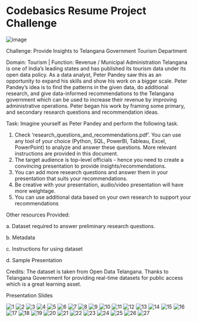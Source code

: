 # Codebasics Resume Project Challenge

![image](https://user-images.githubusercontent.com/95215581/236555992-a11ad5f3-15a8-4f57-b5f1-0fa520995ddf.png)



Challenge:
Provide Insights to Telangana Government Tourism Department




Domain:  Tourism | Function: Revenue / Municipal Administration
Telangana is one of India’s leading states and has published its tourism data under its open data policy.
As a data analyst, Peter Pandey saw this as an opportunity to expand his skills and show his work on a bigger scale. Peter Pandey’s idea is to find the patterns in the given data, do additional research, and give data-informed recommendations to the Telangana government which can be used to increase their revenue by improving administrative operations.
Peter began his work by framing some primary, and secondary research questions and recommendation ideas.



Task:
Imagine yourself as Peter Pandey and perform the following task.
1.    Check ‘research_questions_and_recommendations.pdf’. You can use any tool of your choice (Python, SQL, PowerBI, Tableau, Excel, PowerPoint) to analyze and answer these questions. More relevant instructions are provided in this document.
2.    The target audience is top-level officials - hence you need to create a convincing presentation to provide insights/recommendations.
3.    You can add more research questions and answer them in your presentation that suits your recommendations.
4.    Be creative with your presentation, audio/video presentation will have more weightage.
5.    You can use additional data based on your own research to support your recommendations



Other resources Provided:

a.    Dataset required to answer preliminary research questions.

b.    Metadata

c.    Instructions for using dataset

d.    Sample Presentation




Credits:
The dataset is taken from Open Data Telangana. Thanks to Telangana Government for providing real-time datasets for public access which is a great learning asset.


Presentation Slides

![1](https://user-images.githubusercontent.com/95215581/236849517-2880efca-caf0-47f7-9a65-410d67019362.jpg)
![2](https://user-images.githubusercontent.com/95215581/236849906-2ab082cb-9192-408f-92f2-bcee2cdb6e32.jpg)
![3](https://user-images.githubusercontent.com/95215581/236849930-2b78f727-fa37-40d0-9119-a398b77279f3.jpg)
![4](https://user-images.githubusercontent.com/95215581/236849970-8b09a27a-cb10-4c35-a42d-0e1bee7f74a9.jpg)
![5](https://user-images.githubusercontent.com/95215581/236850043-ea2d9ac4-d8a4-4f38-980a-e866a393fce9.jpg)
![6](https://user-images.githubusercontent.com/95215581/236850061-9e85461c-9ba1-4a7e-9eab-69781787e463.jpg)
![7](https://user-images.githubusercontent.com/95215581/236850097-e0b16b67-09db-4ab6-8d72-c77e05c69f65.jpg)
![8](https://user-images.githubusercontent.com/95215581/236850186-664b0993-0edc-4cb6-9eed-aff529e92e4c.jpg)
![9](https://user-images.githubusercontent.com/95215581/236850229-de68b093-499e-4591-a80d-742da7b47aeb.jpg)
![10](https://user-images.githubusercontent.com/95215581/236850255-a5035259-1d5b-472d-9064-2cf5675c0adc.jpg)
![11](https://user-images.githubusercontent.com/95215581/236850287-cf3fbd0d-3287-4a2b-87c6-7df6e5735b06.jpg)
![12](https://user-images.githubusercontent.com/95215581/236850337-384856bb-1911-44d3-8721-ef27d8277eb6.jpg)
![13](https://user-images.githubusercontent.com/95215581/236850363-657e83fb-00c7-409d-9710-7eac6c8c2cd7.jpg)
![14](https://user-images.githubusercontent.com/95215581/236850389-87a4ed76-ae87-47ba-b91b-67dcf7cf2d27.jpg)
![15](https://user-images.githubusercontent.com/95215581/236850416-c586e355-868d-4b3b-b85d-639c90ad10c0.jpg)
![16](https://user-images.githubusercontent.com/95215581/236850431-9b392302-24ce-4331-b48e-6fd674cfd3fc.jpg)
![17](https://user-images.githubusercontent.com/95215581/236850454-8edeb1e1-d44a-4a4d-b187-497e10ca2935.jpg)
![18](https://user-images.githubusercontent.com/95215581/236850472-2b44bb9a-76df-4a72-bfaf-36e8a97a10a5.jpg)
![19](https://user-images.githubusercontent.com/95215581/236850508-b0e7135e-b8f1-496d-aba1-0c910299af8f.jpg)
![20](https://user-images.githubusercontent.com/95215581/236850522-51d53fac-2af0-4c01-85d1-8615b7e25302.jpg)
![21](https://user-images.githubusercontent.com/95215581/236850559-8a1b166b-3b68-408f-8f21-848378465a5f.jpg)
![22](https://user-images.githubusercontent.com/95215581/236850581-32eaa16b-97a7-4f73-92da-b6e30a0fe486.jpg)
![23](https://user-images.githubusercontent.com/95215581/236850593-4f7a7e31-a069-4ea7-bb51-737225e0474b.jpg)
![24](https://user-images.githubusercontent.com/95215581/236850627-0b01c4df-5254-495f-95e4-18b2bd9fff0a.jpg)
![25](https://user-images.githubusercontent.com/95215581/236850646-18d2bd54-4c1f-4e47-b058-8748af1b260c.jpg)
![26](https://user-images.githubusercontent.com/95215581/236850660-02add171-bffb-49ea-88ae-a7ddae4f3c7e.jpg)
![27](https://user-images.githubusercontent.com/95215581/236850680-5abc9a80-739b-4dc2-9601-8051a17a38d2.jpg)



















